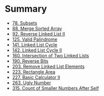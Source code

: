 Summary
=======

-	[78. Subsets](solution/78.md)
-	[88. Merge Sorted Array](solution/88.md)
-	[92. Reverse Linked List II](solution/92.md)
-	[125. Valid Palindrome](solution/125.md)
-	[141. Linked List Cycle](solution/141.md)
-	[142. Linked List Cycle II](solution/142.md)
-	[160. Intersection of Two Linked Lists](solution/160.md)
-	[190. Reverse Bits](solution/190.md)
-	[203. Remove Linked List Elements](solution/203.md)
-	[223. Rectangle Area](solution/223.md)
-	[227. Basic Calculator II](solution/227.md)
-	[263. Ugly Number](solution/263.md)
-	[315. Count of Smaller Numbers After Self](solution/315.md)
